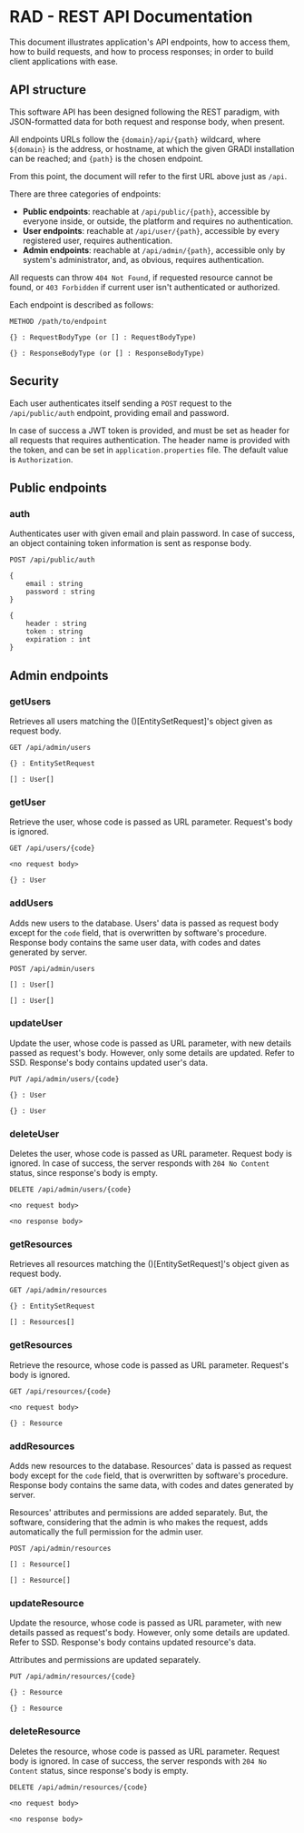 # RAD - REST API Documentation

This document illustrates application's API endpoints, how to access them,
how to build requests, and how to process responses; in order to build client
applications with ease.

## API structure

This software API has been designed following the REST paradigm,
with JSON-formatted data for both request and response body, when present.

All endpoints URLs follow the `{domain}/api/{path}` wildcard, where `${domain}` is
the address, or hostname, at which the given GRADI installation can be reached;
and `{path}` is the chosen endpoint.

From this point, the document will refer to the first URL above just as `/api`.

There are three categories of endpoints:
* __Public endpoints__: reachable at `/api/public/{path}`, accessible by everyone
  inside, or outside, the platform and requires no authentication.
* __User endpoints__: reachable at `/api/user/{path}`, accessible by every
  registered user, requires authentication.
* __Admin endpoints__: reachable at `/api/admin/{path}`, accessible only by
  system's administrator, and, as obvious, requires authentication.

All requests can throw `404 Not Found`, if requested resource cannot be found,
or `403 Forbidden` if current user isn't authenticated or authorized.

Each endpoint is described as follows:
```
METHOD /path/to/endpoint

{} : RequestBodyType (or [] : RequestBodyType)

{} : ResponseBodyType (or [] : ResponseBodyType)
```

## Security

Each user authenticates itself sending a `POST` request to the `/api/public/auth` endpoint,
providing email and password.

In case of success a JWT token is provided, and must be set as header for all requests that
requires authentication. The header name is provided with the token, and can be set
in `application.properties` file. The default value is `Authorization`.

## Public endpoints

### auth

Authenticates user with given email and plain password. In case of success, an object
containing token information is sent as response body.

```
POST /api/public/auth

{
    email : string
    password : string
}

{
    header : string
    token : string
    expiration : int
}
```

## Admin endpoints

### getUsers

Retrieves all users matching the ()[EntitySetRequest]'s object given as request body.

```
GET /api/admin/users

{} : EntitySetRequest

[] : User[]
```

### getUser

Retrieve the user, whose code is passed as URL parameter. Request's body is ignored.

```
GET /api/users/{code}

<no request body>

{} : User
```

### addUsers

Adds new users to the database. Users' data is passed as request body except for the
`code` field, that is overwritten by software's procedure. Response body contains
the same user data, with codes and dates generated by server.

```
POST /api/admin/users

[] : User[]

[] : User[]
```

### updateUser

Update the user, whose code is passed as URL parameter, with new details passed
as request's body. However, only some details are updated. Refer to SSD.
Response's body contains updated user's data.

```
PUT /api/admin/users/{code}

{} : User

{} : User
```

### deleteUser

Deletes the user, whose code is passed as URL parameter. Request body is ignored.
In case of success, the server responds with `204 No Content` status,
since response's body is empty.

```
DELETE /api/admin/users/{code}

<no request body>

<no response body>
```

### getResources

Retrieves all resources matching the ()[EntitySetRequest]'s object given as request body.

```
GET /api/admin/resources

{} : EntitySetRequest

[] : Resources[]
```

### getResources

Retrieve the resource, whose code is passed as URL parameter. Request's body is ignored.

```
GET /api/resources/{code}

<no request body>

{} : Resource
```

### addResources

Adds new resources to the database. Resources' data is passed as request body except for the
`code` field, that is overwritten by software's procedure. Response body contains
the same data, with codes and dates generated by server.

Resources' attributes and permissions are added separately. But, the software, considering
that the admin is who makes the request, adds automatically the full permission
for the admin user.

```
POST /api/admin/resources

[] : Resource[]

[] : Resource[]
```

### updateResource

Update the resource, whose code is passed as URL parameter, with new details passed
as request's body. However, only some details are updated. Refer to SSD.
Response's body contains updated resource's data.

Attributes and permissions are updated separately.

```
PUT /api/admin/resources/{code}

{} : Resource

{} : Resource
```

### deleteResource

Deletes the resource, whose code is passed as URL parameter. Request body is ignored.
In case of success, the server responds with `204 No Content` status,
since response's body is empty.

```
DELETE /api/admin/resources/{code}

<no request body>

<no response body>
```